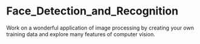 # Face_Detection_and_Recognition
Work on a wonderful application of image processing by creating your own training data and explore many features of computer vision.
